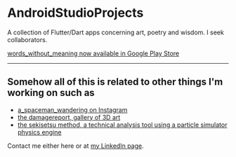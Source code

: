 # AndroidStudioProjects

A collection of Flutter/Dart apps concerning art, poetry and wisdom. I seek collaborators.

[words_without_meaning now available in Google Play Store](https://play.google.com/store/apps/details?id=com.thedamagereport.wordswithoutmeaning)

----
## Somehow all of this is related to other things I'm working on such as 
* [a_spaceman_wandering on Instagram](https://www.instagram.com/a_spaceman_wandering/?hl=en)
* [the damagereport, gallery of 3D art](https://www.thedamagereport.com/)
* [the sekisetsu method, a technical analysis tool using a particle simulator physics engine](https://www.sekisetsumethod.com/)

Contact me either here or at [my LinkedIn page](https://www.linkedin.com/in/arloemerson/).
